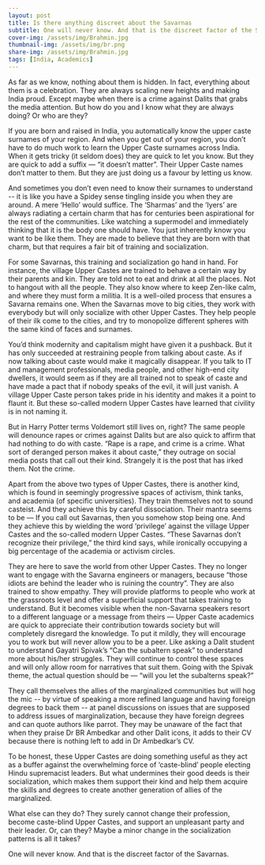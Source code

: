 ```yaml
---
layout: post
title: Is there anything discreet about the Savarnas
subtitle: One will never know. And that is the discreet factor of the Savarnas.
cover-img: /assets/img/Brahmin.jpg
thumbnail-img: /assets/img/br.png
share-img: /assets/img/Brahmin.jpg
tags: [India, Academics]
---
```


As far as we know, nothing about them is hidden. In fact, everything about them is a celebration. They are always scaling new heights and making India proud. Except maybe when there is a crime against Dalits that grabs the media attention. 
But how do you and I know what they are always doing? Or who are they?

If you are born and raised in India, you automatically know the upper caste surnames of your region. And when you get out of your region, you don’t have to do much work to learn the Upper Caste surnames across India. When it gets tricky (it seldom does) they are quick to let you know. But they are quick to add a suffix — “it doesn’t matter”. Their Upper Caste names don’t matter to them. But they are just doing us a favour by letting us know.

And sometimes you don’t even need to know their surnames to understand -- it is like you have a Spidey sense tingling inside you when they are around.  A mere ‘Hello’ would suffice. The ‘Sharmas’ and the ‘Iyers’ are always radiating a certain charm that has for centuries been aspirational for the rest of the communities. Like watching a supermodel and immediately thinking that it is the body one should have. You just inherently know you want to be like them. They are made to believe that they are born with that charm, but that requires a fair bit of training and socialization. 

For some Savarnas, this training and socialization go hand in hand. For instance, the village Upper Castes are trained to behave a certain way by their parents and kin. They are told not to eat and drink at all the places. Not to hangout with all the people. They also know where to keep Zen-like calm, and where they must form a militia. It is a well-oiled process that ensures a Savarna remains one. When the Savarnas move to big cities, they work with everybody but will only socialize with other Upper Castes. They help people of their ilk come to the cities, and try to monopolize different spheres with the same kind of faces and surnames. 

You’d think modernity and capitalism might have given it a pushback. But it has only succeeded at restraining people from talking about caste. As if now talking about caste would make it magically disappear. If you talk to IT and management professionals, media people, and other high-end city dwellers, it would seem as if they are all trained not to speak of caste and have made a pact that if nobody speaks of the evil, it will just vanish. A village Upper Caste person takes pride in his identity and makes it a point to flaunt it. But these so-called modern Upper Castes have learned that civility is in not naming it. 

But in Harry Potter terms Voldemort still lives on, right? The same people will denounce rapes or crimes against Dalits but are also quick to affirm that had nothing to do with caste. “Rape is a rape, and crime is a crime. What sort of deranged person makes it about caste,” they outrage on social media posts that call out their kind.  Strangely it is the post that has irked them. Not the crime.

Apart from the above two types of Upper Castes, there is another kind, which is found in seemingly progressive spaces of activism, think tanks, and academia (of specific universities). They train themselves not to sound casteist. And they achieve this by careful dissociation. Their mantra seems to be — If you call out Savarnas, then you somehow stop being one. And they achieve this by wielding the word ‘privilege’ against the village Upper Castes and the so-called modern Upper Castes. “These Savarnas don’t recognize their privilege,” the third kind says, while ironically occupying a big percentage of the academia or activism circles.

They are here to save the world from other Upper Castes. They no longer want to engage with the Savarna engineers or managers, because “those idiots are behind the leader who is ruining the country”. They are also trained to show empathy. They will provide platforms to people who work at the grassroots level and offer a superficial support that takes training to understand. But it becomes visible when the non-Savarna speakers resort to a different language or a message from theirs — Upper Caste academics are quick to appreciate their contribution towards society but will completely disregard the knowledge. To put it mildly, they will encourage you to work but will never allow you to be a peer.  Like asking a Dalit student to understand Gayatri Spivak’s “Can the subaltern speak” to understand more about his/her struggles. They will continue to control these spaces and will only allow room for narratives that suit them. Going with the Spivak theme, the actual question should be — “will you let the subalterns speak?”

They call themselves the allies of the marginalized communities but will hog the mic -- by virtue of speaking a more refined language and having foreign degrees to back them -- at panel discussions on issues that are supposed to address issues of marginalization, because they have foreign degrees and can quote authors like parrot. They may be unaware of the fact that when they praise Dr BR Ambedkar and other Dalit icons, it adds to their CV because there is nothing left to add in Dr Ambedkar’s CV. 

To be honest, these Upper Castes are doing something useful as they act as a buffer against the overwhelming force of ‘caste-blind’ people electing Hindu supremacist leaders. But what undermines their good deeds is their socialization, which makes them support their kind and help them acquire the skills and degrees to create another generation of allies of the marginalized.

What else can they do? They surely cannot change their profession, become caste-blind Upper Castes, and support an unpleasant party and their leader. Or, can they?  Maybe a minor change in the socialization patterns is all it takes? 

One will never know. And that is the discreet factor of the Savarnas.
